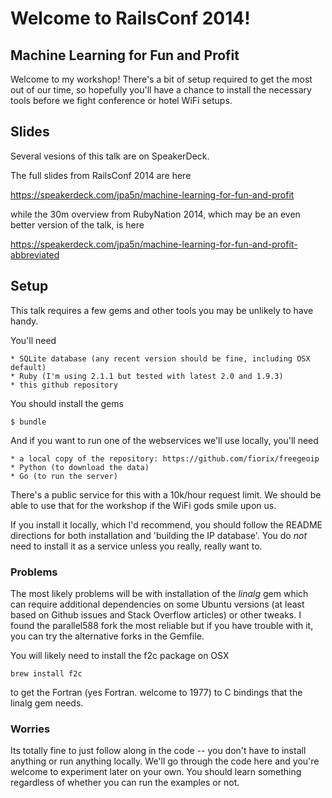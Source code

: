 # Welcome to RailsConf 2014!
## Machine Learning for Fun and Profit

Welcome to my workshop! There's a bit of setup required to get the most out of our time, so hopefully you'll have a chance to install the necessary tools before we fight conference or hotel WiFi setups.

## Slides

Several vesions of this talk are on SpeakerDeck.

The full slides from RailsConf 2014 are here 

https://speakerdeck.com/jpa5n/machine-learning-for-fun-and-profit

while the 30m overview from RubyNation 2014, which may be an even better version of the talk, is here

https://speakerdeck.com/jpa5n/machine-learning-for-fun-and-profit-abbreviated

## Setup

This talk requires a few gems and other tools you may be unlikely to have handy. 

You'll need

	* SQLite database (any recent version should be fine, including OSX default)
	* Ruby (I'm using 2.1.1 but tested with latest 2.0 and 1.9.3)
	* this github repository
	
You should install the gems

`$ bundle`

And if you want to run one of the webservices we'll use locally, you'll need

	* a local copy of the repository: https://github.com/fiorix/freegeoip
	* Python (to download the data)
	* Go (to run the server)

There's a public service for this with a 10k/hour request limit. We should be able to use that for the workshop if the WiFi gods smile upon us.

If you install it locally, which I'd recommend, you should follow the README directions for both installation and 'building the IP database'. You do *not* need to install it as a service unless you really, really want to.
	
### Problems

The most likely problems will be with installation of the _linalg_ gem which can require additional dependencies on some Ubuntu versions (at least based on Github issues and Stack Overflow articles) or other tweaks. I found the parallel588 fork the most reliable but if you have trouble with it, you can try the alternative forks in the Gemfile.

You will likely need to install the f2c package on OSX

`brew install f2c`

to get the Fortran (yes Fortran. welcome to 1977) to C bindings that the linalg gem needs.

### Worries

Its totally fine to just follow along in the code -- you don't have to install anything or run anything locally. We'll go through the code here and you're welcome to experiment later on your own. You should learn something regardless of whether you can run the examples or not.




